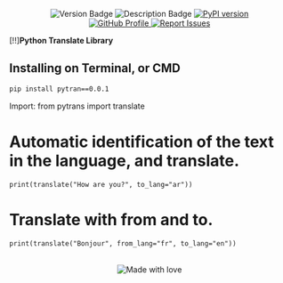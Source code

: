 <p align="center">
  <img src="https://img.shields.io/badge/d9c-PyPI-red" alt="Version Badge">
  <img src="https://img.shields.io/badge/pytran:%20Python%20translating%20library.-8A2B295" alt="Description Badge">
  <a href="https://badge.fury.io/py/pytran">
    <img src="https://badge.fury.io/py/pytran.svg" alt="PyPI version">
  </a>
  <br>
  <a href="https://github.com/kkkik">
    <img src="https://img.shields.io/badge/GitHub-Profile-black?logo=github" alt="GitHub Profile">
  </a>
  <a href="https://t.me/TastyCode">
    <img src="https://img.shields.io/badge/Report%20Issues-Telegram-blue?logo=telegram" alt="Report Issues">
  </a>
</p>

[!!]**Python Translate Library**
## Installing on Terminal, or CMD
```bash
pip install pytran==0.0.1
```
Import: from pytrans import translate

# Automatic identification of the text in the language, and translate.
`print(translate("How are you?", to_lang="ar"))` 

# Translate with from and to.
`print(translate("Bonjour", from_lang="fr", to_lang="en"))`
<br><br>
<p align="center">
  <img src="https://img.shields.io/badge/Made%20with-%20❤️%20by%20kkkik-blue?style=flat&logo=heart" alt="Made with love">
</p>
